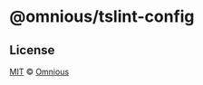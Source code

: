# @omnious/tslint-config

## License

[MIT](https://github.com/omnious/omnious-linter/blob/master/LICENSE) © [Omnious](https://www.omnious.com)
